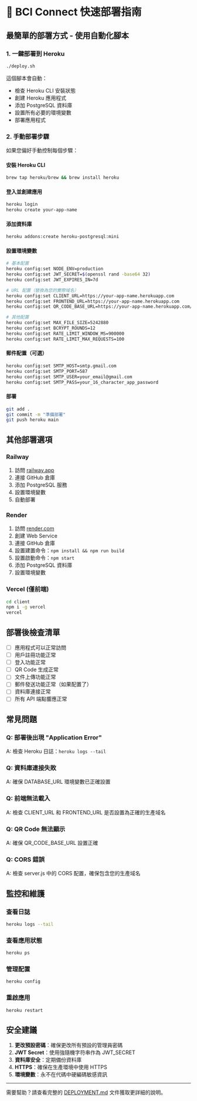# 🚀 BCI Connect 快速部署指南

## 最簡單的部署方式 - 使用自動化腳本

### 1. 一鍵部署到 Heroku

```bash
./deploy.sh
```

這個腳本會自動：
- 檢查 Heroku CLI 安裝狀態
- 創建 Heroku 應用程式
- 添加 PostgreSQL 資料庫
- 設置所有必要的環境變數
- 部署應用程式

### 2. 手動部署步驟

如果您偏好手動控制每個步驟：

#### 安裝 Heroku CLI
```bash
brew tap heroku/brew && brew install heroku
```

#### 登入並創建應用
```bash
heroku login
heroku create your-app-name
```

#### 添加資料庫
```bash
heroku addons:create heroku-postgresql:mini
```

#### 設置環境變數
```bash
# 基本配置
heroku config:set NODE_ENV=production
heroku config:set JWT_SECRET=$(openssl rand -base64 32)
heroku config:set JWT_EXPIRES_IN=7d

# URL 配置（替換為您的實際域名）
heroku config:set CLIENT_URL=https://your-app-name.herokuapp.com
heroku config:set FRONTEND_URL=https://your-app-name.herokuapp.com
heroku config:set QR_CODE_BASE_URL=https://your-app-name.herokuapp.com/member

# 其他配置
heroku config:set MAX_FILE_SIZE=5242880
heroku config:set BCRYPT_ROUNDS=12
heroku config:set RATE_LIMIT_WINDOW_MS=900000
heroku config:set RATE_LIMIT_MAX_REQUESTS=100
```

#### 郵件配置（可選）
```bash
heroku config:set SMTP_HOST=smtp.gmail.com
heroku config:set SMTP_PORT=587
heroku config:set SMTP_USER=your_email@gmail.com
heroku config:set SMTP_PASS=your_16_character_app_password
```

#### 部署
```bash
git add .
git commit -m "準備部署"
git push heroku main
```

## 其他部署選項

### Railway
1. 訪問 [railway.app](https://railway.app)
2. 連接 GitHub 倉庫
3. 添加 PostgreSQL 服務
4. 設置環境變數
5. 自動部署

### Render
1. 訪問 [render.com](https://render.com)
2. 創建 Web Service
3. 連接 GitHub 倉庫
4. 設置建置命令：`npm install && npm run build`
5. 設置啟動命令：`npm start`
6. 添加 PostgreSQL 資料庫
7. 設置環境變數

### Vercel (僅前端)
```bash
cd client
npm i -g vercel
vercel
```

## 部署後檢查清單

- [ ] 應用程式可以正常訪問
- [ ] 用戶註冊功能正常
- [ ] 登入功能正常
- [ ] QR Code 生成正常
- [ ] 文件上傳功能正常
- [ ] 郵件發送功能正常（如果配置了）
- [ ] 資料庫連接正常
- [ ] 所有 API 端點響應正常

## 常見問題

### Q: 部署後出現 "Application Error"
A: 檢查 Heroku 日誌：`heroku logs --tail`

### Q: 資料庫連接失敗
A: 確保 DATABASE_URL 環境變數已正確設置

### Q: 前端無法載入
A: 檢查 CLIENT_URL 和 FRONTEND_URL 是否設置為正確的生產域名

### Q: QR Code 無法顯示
A: 確保 QR_CODE_BASE_URL 設置正確

### Q: CORS 錯誤
A: 檢查 server.js 中的 CORS 配置，確保包含您的生產域名

## 監控和維護

### 查看日誌
```bash
heroku logs --tail
```

### 查看應用狀態
```bash
heroku ps
```

### 管理配置
```bash
heroku config
```

### 重啟應用
```bash
heroku restart
```

## 安全建議

1. **更改預設密碼**：確保更改所有預設的管理員密碼
2. **JWT Secret**：使用強隨機字符串作為 JWT_SECRET
3. **資料庫安全**：定期備份資料庫
4. **HTTPS**：確保在生產環境中使用 HTTPS
5. **環境變數**：永不在代碼中硬編碼敏感資訊

---

需要幫助？請查看完整的 [DEPLOYMENT.md](./DEPLOYMENT.md) 文件獲取更詳細的說明。